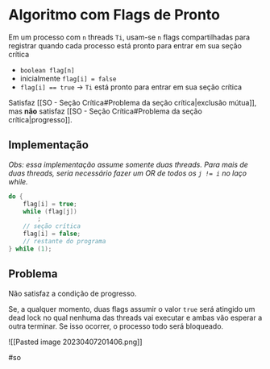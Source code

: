 
# Algoritmo com Flags de Pronto

Em um processo com `n` threads `Ti`, usam-se `n` flags compartilhadas para registrar quando cada processo está pronto para entrar em sua seção crítica

- `boolean flag[n]`
- inicialmente `flag[i] = false`
- `flag[i] == true` -> `Ti` está pronto para entrar em sua seção crítica

Satisfaz [[SO - Seção Crítica#Problema da seção crítica|exclusão mútua]], mas **não** satisfaz [[SO - Seção Crítica#Problema da seção crítica|progresso]].

## Implementação

*Obs: essa implementação assume somente duas threads. Para mais de duas threads, seria necessário fazer um OR de todos os `j != i` no laço while.*

```c
do {
	flag[i] = true;
	while (flag[j])
		;
	// seção crítica
	flag[i] = false;
	// restante do programa
} while (1);
```

## Problema

Não satisfaz a condição de progresso.

Se, a qualquer momento, duas flags assumir o valor `true` será atingido um dead lock no qual nenhuma das threads vai executar e ambas vão esperar a outra terminar. Se isso ocorrer, o processo todo será bloqueado.

![[Pasted image 20230407201406.png]]

#so

